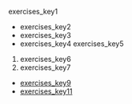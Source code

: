 exercises_key1
* exercises_key2
* exercises_key3
* exercises_key4
exercises_key5


1. exercises_key6
2. exercises_key7
* [exercises_key9](http://learnenglishteens.britishcouncil.org/skills/listening/beginner-a1-listening)
* [exercises_key11](http://learnenglishteens.britishcouncil.org/skills/listening/elementary-a2-listening)
